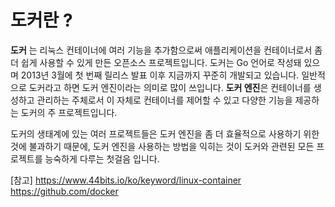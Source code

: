 # 도커란 ?

**도커** 는 리눅스 컨테이너에 여러 기능을 추가함으로써 애플리케이션을 컨테이너로서 좀 더 쉽게 사용할 수 있게 만든 오픈소스 프로젝트입니다.
도커는 Go 언어로 작성돼 있으며 2013년 3월에 첫 번째 릴리스 발표 이후 지금까지 꾸준히 개발되고 있습니다. 
일반적으로 도커라고 하면 도커 엔진이라는 의미로 많이 쓰입니다. **도커 엔진**은 컨테이너를 생성하고 관리하는 주체로서 이 자체로 컨테이너를 제어할 수 있고 다양한 기능을 제공하는 도커의 주 프로젝트입니다. 

도커의 생태계에 있는 여러 프로젝트들은 도커 엔진을 좀 더 효율적으로 사용하기 위한 것에 불과하기 때문에, 도커 엔진을 사용하는 방법을 익히는 것이 도커와 관련된 모든 프로젝트를 능숙하게 다루는 첫걸음 입니다. 


[참고] 
https://www.44bits.io/ko/keyword/linux-container
https://github.com/docker


<!--stackedit_data:
eyJoaXN0b3J5IjpbNTYzNTk4MDMsLTE3NjQ4ODEwMjAsLTExNT
kwNjk5MTBdfQ==
-->